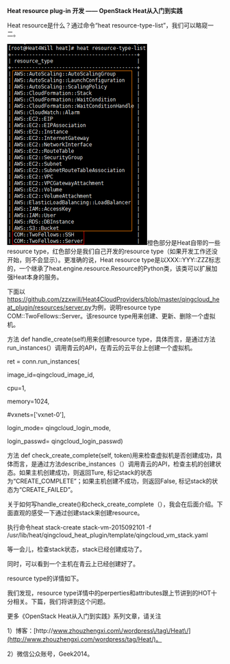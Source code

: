 **Heat resource plug-in 开发 —— OpenStack Heat从入门到实践**

Heat resource是什么？通过命令“heat resource-type-list”，我们可以略窥一二。

![](/assets/6871F945-B4CC-4D98-8EC5-04F98F232824.png)橙色部分是Heat自带的一些resource type，红色部分是我们自己开发的resource type（如果开发工作还没开始，则不会显示）。更准确的说，Heat resource type是以XXX::YYY::ZZZ标志的，一个继承了heat.engine.resource.Resource的Python类，该类可以扩展加强Heat本身的服务。

下面以[https:\/\/github.com\/zzxwill\/Heat4CloudProviders\/blob\/master\/qingcloud\_heat\_plugin\/resources\/server.py](https://github.com/zzxwill/Heat4CloudProviders/blob/master/qingcloud_heat_plugin/resources/server.py)为例，说明resource type COM::TwoFellows::Server。该resource type用来创建、更新、删除一个虚拟机。

方法 def handle\_create\(self\)用来创建resource type，具体而言，是通过方法run\_instances\(）调用青云的API，在青云的云平台上创建一个虚拟机。

ret = conn.run\_instances\(

image\_id=qingcloud\_image\_id,

cpu=1,

memory=1024,

\#vxnets=\['vxnet-0'\],

login\_mode= qingcloud\_login\_mode,

login\_passwd= qingcloud\_login\_passwd\)

方法 def check\_create\_complete\(self, token\)用来检查虚拟机是否创建成功，具体而言，是通过方法describe\_instances（）调用青云的API，检查主机的创建状态。如果主机创建成功，则返回Ture, 标记stack的状态为“CREATE\_COMPLETE”；如果主机创建不成功，则返回False, 标记stack的状态为“CREATE\_FAILED”。

关于如何写handle\_create\(\)和check\_create\_complete（），我会在后面介绍。下面直观的感受一下通过创建stack来创建resource。

执行命令heat stack-create stack-vm-2015092101 -f \/usr\/lib\/heat\/qingcloud\_heat\_plugin\/template\/qingcloud\_vm\_stack.yaml

等一会儿，检查stack状态，stack已经创建成功了。

同时，可以看到一个主机在青云上已经创建好了。

resource type的详情如下。

我们发现，resource type详情中的perperties和attributes跟上节讲到的HOT十分相关。下篇，我们将讲到这个问题。

更多《OpenStack Heat从入门到实践》系列文章，请关注

1）博客：[http:\/\/www.zhouzhengxi.com\/wordpress\/tag\/Heat\/](http://www.zhouzhengxi.com/wordpress/tag/Heat/)。

2）微信公众账号，Geek2014。

